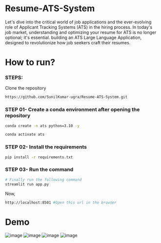 # Resume-ATS-System

Let's dive into the critical world of job applications and the ever-evolving role of Applicant Tracking Systems (ATS) in the hiring process. In today's job market, understanding and optimizing your resume for ATS is no longer optional; it's essential. building an ATS Large Language Application, designed to revolutionize how job seekers craft their resumes.

# How to run?
### STEPS:

Clone the repository

```bash
https://github.com/SunilKumar-ugra/Resume-ATS-System.git
```
### STEP 01- Create a conda environment after opening the repository

```bash
conda create -n ats python=3.10 -y
```

```bash
conda activate ats
```


### STEP 02- Install the requirements
```bash
pip install -r requirements.txt
```

### STEP 03- Run the command    
```bash 
# Finally run the following command
streamlit run app.py
```

Now,
```bash
http://localhost:8501 #Open this url in the browser
```

# Demo
![image](https://github.com/SunilKumar-ugra/Resume-ATS-System/assets/45965583/0b614df3-478c-43ec-926d-55b70bce598c)
![image](https://github.com/SunilKumar-ugra/Resume-ATS-System/assets/45965583/0a86919a-6faf-496f-8c56-21ecc2aa8df8)
![image](https://github.com/SunilKumar-ugra/Resume-ATS-System/assets/45965583/98d7db55-c0d9-42fc-b499-85d89754d589)
![image](https://github.com/SunilKumar-ugra/Resume-ATS-System/assets/45965583/a99be471-1d77-4557-a1d5-790ef83930f1)


